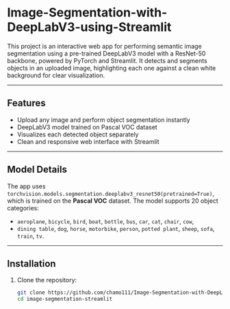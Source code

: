 # Image-Segmentation-with-DeepLabV3-using-Streamlit

This project is an interactive web app for performing semantic image segmentation using a pre-trained DeepLabV3 model with a ResNet-50 backbone, powered by PyTorch and Streamlit. It detects and segments objects in an uploaded image, highlighting each one against a clean white background for clear visualization.

---

##  Features

-  Upload any image and perform object segmentation instantly  
-  DeepLabV3 model trained on Pascal VOC dataset  
-  Visualizes each detected object separately  
-  Clean and responsive web interface with Streamlit  

---

##  Model Details

The app uses `torchvision.models.segmentation.deeplabv3_resnet50(pretrained=True)`, which is trained on the **Pascal VOC** dataset. The model supports 20 object categories:

- `aeroplane`, `bicycle`, `bird`, `boat`, `bottle`, `bus`, `car`, `cat`, `chair`, `cow`,  
- `dining table`, `dog`, `horse`, `motorbike`, `person`, `potted plant`, `sheep`, `sofa`, `train`, `tv`.

---

##  Installation

1. Clone the repository:
   ```bash
   git clone https://github.com/chamo111/Image-Segmentation-with-DeepLabV3-using-Streamlit
   cd image-segmentation-streamlit

   
